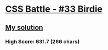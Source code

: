 # [CSS Battle - #33 Birdie](https://cssbattle.dev/play/33)

## [My solution](https://arpadgbondor.github.io/CSSBattle-33/)

### High Score: 631.7 (266 chars)
